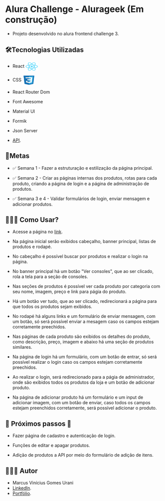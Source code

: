 # Alura Challenge - Alurageek (Em construção)

- Projeto desenvolvido no alura frontend challenge 3.

## 🛠Tecnologias Utilizadas

- React <img align="center" alt="Marcus-React" height="30" width="40" src="https://raw.githubusercontent.com/devicons/devicon/master/icons/react/react-original.svg">

- CSS <img align="center" alt="Marcus-CSS" height="30" width="40" src="https://raw.githubusercontent.com/devicons/devicon/master/icons/css3/css3-original.svg">

- React Router Dom

- Font Awesome

- Material UI

- Formik

- Json Server

- [API](https://github.com/MarcusUrani/rest_api_alurageek).

## 🚀Metas

- ✅ Semana 1 - Fazer a estruturação e estilização da página principal.

- ✅ Semana 2 - Criar as páginas internas dos produtos, rotas para cada produto, criando a página de login e a página de administração de produtos.

- ✅ Semana 3 e 4 - Validar formulários de login, enviar mensagem e adicionar produtos.

## 👨🏻‍💻 Como Usar?

- Acesse a página no [link](https://alurageek.netlify.app).

- Na página inicial serão exibidos cabeçalho, banner principal, listas de produtos e rodapé.

- No cabeçalho é possível buscar por produtos e realizar o login na página.

- No banner principal há um botão "Ver consoles", que ao ser clicado, rola a tela para a seção de consoles.

- Nas seções de produtos é possível ver cada produto por categoria com seu nome, imagem, preço e link para págia do produto.

- Há um botão ver tudo, que ao ser clicado, redirecionará a página para que todos os produtos sejam exibidos.

- No rodapé há alguns links e um formulário de enviar mensagem, com um botão, só será possível enviar a mesagem caso os campos estejam corretamente preechidos.

- Nas páginas de cada produto são exibidos os detalhes do produto, como descrição, preço, imagem e abaixo há uma seção de produtos similares.

- Na página de login há um formulário, com um botão de entrar, só será possível realizar o login caso os campos estejam corretamente preechidos.

- Ao realizar o login, será redirecionado para a págia de administrador, onde são exibidos todos os produtos da loja e um botão de adicionar produto.

- Na página de adicionar produto há um formulário e um input de adicionar imagem, com um botão de enviar, caso todos os campos estejam preenchidos corretamente, será possível adicionar o produto.

## 🚧 Próximos passos 🚧

- Fazer página de cadastro e autenticação de login.

- Funções de editar e apagar produtos.

- Adição de produtos a API por meio do formulário de adição de itens.

## 🙋🏻‍♂️ Autor

- Marcus Vinícius Gomes Urani
- [LinkedIn](https://www.linkedin.com/in/marcusurani).
- [Portfólio](https://marcusurani.netlify.app).
